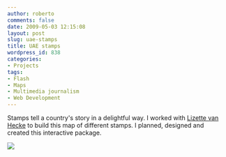 ```yaml
---
author: roberto
comments: false
date: 2009-05-03 12:15:08
layout: post
slug: uae-stamps
title: UAE stamps
wordpress_id: 838
categories:
- Projects
tags:
- Flash
- Maps
- Multimedia journalism
- Web Development
---
```


Stamps tell a country's story in a delightful way. I worked with [Lizette van Hecke](http://www.izvanhecke.com/) to build this map of different stamps. I planned, designed and created this interactive package.

[![](http://www.robertocarroll.com/wp-content/uploads/2012/06/stamps.jpg)](http://www.robertocarroll.com/2009/05/03/uae-stamps/stamps/)
